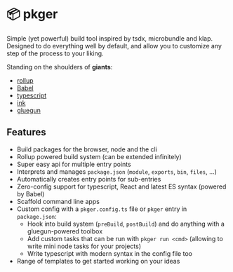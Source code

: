 # 📦 pkger

Simple (yet powerful) build tool inspired by tsdx, microbundle and klap. Designed to do everything well by default, and allow you to customize any step of the process to your liking.

Standing on the shoulders of **giants**:

- [rollup](https://github.com/rollup/rollup)
- [Babel](https://github.com/babel/babel)
- [typescript](https://github.com/microsoft/Typescript)
- [ink](https://github.com/vadimdemedes/ink)
- [gluegun](https://github.com/infinitered/gluegun)

## Features

- Build packages for the browser, node and the cli
- Rollup powered build system (can be extended infinitely)
- Super easy api for multiple entry points
- Interprets and manages `package.json` (`module`, `exports`, `bin`, `files`, ...)
- Automatically creates entry points for sub-entries
- Zero-config support for typescript, React and latest ES syntax (powered by Babel)
- Scaffold command line apps
- Custom config with a `pkger.config.ts` file or `pkger` entry in `package.json`:
  - Hook into build system (`preBuild`, `postBuild`) and do anything with a gluegun-powered toolbox
  - Add custom tasks that can be run with `pkger run <cmd>` (allowing to write mini node tasks for your projects)
  - Write typescript with modern syntax in the config file too
- Range of templates to get started working on your ideas
